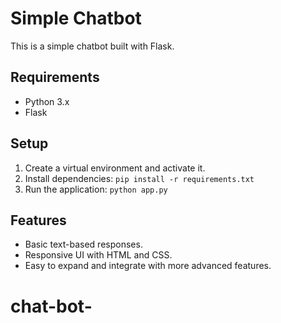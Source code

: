 # Simple Chatbot

This is a simple chatbot built with Flask.

## Requirements

- Python 3.x
- Flask

## Setup

1. Create a virtual environment and activate it.
2. Install dependencies: `pip install -r requirements.txt`
3. Run the application: `python app.py`

## Features

- Basic text-based responses.
- Responsive UI with HTML and CSS.
- Easy to expand and integrate with more advanced features.
# chat-bot-
